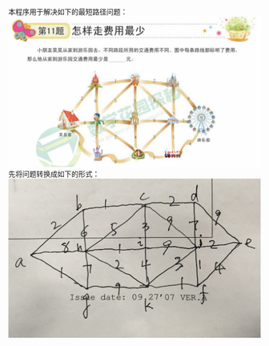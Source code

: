 本程序用于解决如下的最短路径问题：
 ![image](https://github.com/OwnDing/Math/blob/master/OperationalResearch/question.JPG)
 先将问题转换成如下的形式：
 ![image](https://github.com/OwnDing/Math/blob/master/OperationalResearch/t_question.JPG)
